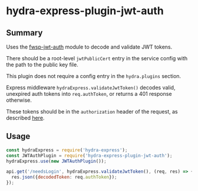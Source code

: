 # hydra-express-plugin-jwt-auth

## Summary

Uses the [fwsp-jwt-auth](http://github.com/flywheelsports/fwsp-jwt-auth) module to decode and validate JWT tokens.

There should be a root-level `jwtPublicCert` entry in the service config with the path to the public key file.

This plugin does not require a config entry in the `hydra.plugins` section.

Express middleware `hydraExpress.validateJwtToken()` decodes valid, unexpired auth tokens into `req.authToken`, or returns a 401 response otherwise.

These tokens should be in the `authorization` header of the request, as described [here](https://jwt.io/introduction/).

## Usage

```javascript
const hydraExpress = require('hydra-express');
const JWTAuthPlugin = require('hydra-express-plugin-jwt-auth');
hydraExpress.use(new JWTAuthPlugin());

api.get('/needsLogin', hydraExpress.validateJwtToken(), (req, res) => {
  res.json({decodedToken: req.authToken});
});
```
